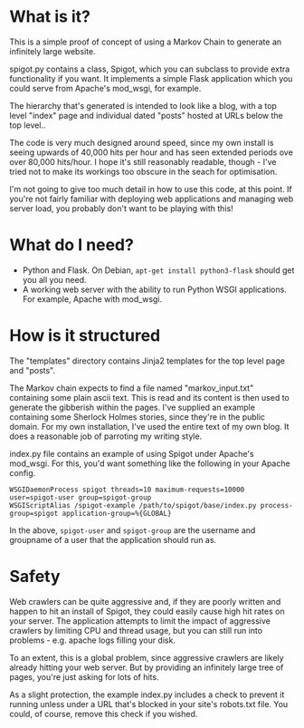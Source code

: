 # What is it?

This is a simple proof of concept of using a Markov Chain to 
generate an infinitely large website.

spigot.py contains a class, Spigot, which you can subclass to provide
extra functionality if you want. It implements a simple Flask application
which you could serve from Apache's mod_wsgi, for example.

The hierarchy that's generated is intended to look like a blog, with a 
top level "index" page and individual dated "posts" hosted at URLs below
the top level..

The code is very much designed around speed, since my own install is seeing
upwards of 40,000 hits per hour and has seen extended periods ove over
80,000 hits/hour. I hope it's still reasonably readable, though - I've tried
not to make its workings too obscure in the seach for optimisation.

I'm not going to give too much detail in how to use this code, at this
point. If you're not fairly familiar with deploying web applications and
managing web server load, you probably don't want to be playing with this!

# What do I need?

* Python and Flask. On Debian, ```apt-get install python3-flask``` should
  get you all you need.
* A working web server with the ability to run Python WSGI applications.
  For example, Apache with mod_wsgi.

# How is it structured

The "templates" directory contains Jinja2 templates for the top level page
and "posts".

The Markov chain expects to find a file named "markov_input.txt" containing
some plain ascii text. This is read and its content is then used to generate
the gibberish within the pages. I've supplied an example containing some
Sherlock Holmes stories, since they're in the public domain. For my own
installation, I've used the entire text of my own blog. It does a reasonable
job of parroting my writing style.

index.py file contains an example of using Spigot under Apache's mod_wsgi.
For this, you'd want something like the following in your Apache config.

    WSGIDaemonProcess spigot threads=10 maximum-requests=10000 user=spigot-user group=spigot-group
    WSGIScriptAlias /spigot-example /path/to/spigot/base/index.py process-group=spigot application-group=%{GLOBAL}

In the above, ```spigot-user``` and ```spigot-group``` are the username and 
groupname of a user that the application should run as.

# Safety

Web crawlers can be quite aggressive and, if they are poorly written and
happen to hit an install of Spigot, they could easily cause high hit rates
on your server. The application attempts to limit the impact of aggressive
crawlers by limiting CPU and thread usage, but you can still run into 
problems - e.g. apache logs filling your disk.

To an extent, this is a global problem, since aggressive crawlers are likely
already hitting your web server. But by providing an infinitely large
tree of pages, you're just asking for lots of hits.

As a slight protection, the example index.py includes a check to prevent
it running unless under a URL that's blocked in your site's robots.txt
file. You could, of course, remove this check if you wished.

